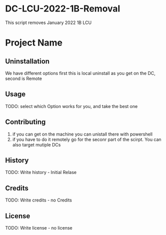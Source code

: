 # DC-LCU-2022-1B-Removal
This script removes January 2022 1B LCU
# Project Name

## Uninstallation
We have different options first this is local uninstall as you get on the DC, second is Remote

## Usage

TODO: select which Option works for you, and take the best one

## Contributing

1. if you can get on the machine you can unistall there with powershell
2. if you have to do it remotely go for the seconr part of the scirpt. You can also target mutiple DCs


## History

TODO: Write history - Initial Relase

## Credits

TODO: Write credits - no Credits

## License

TODO: Write license - no license
